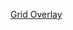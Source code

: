 <a href="javascript:(function(){var head=document.getElementsByTagName('head')[0],script=document.createElement('script');script.type='text/javascript';script.src='script.js?' + Math.floor(Math.random()*99999);head.appendChild(script);})(); void 0">Grid Overlay</a>
